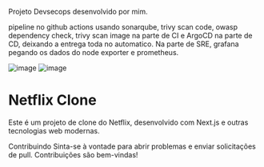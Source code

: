 Projeto Devsecops desenvolvido por mim. 

pipeline no github actions usando sonarqube, trivy scan code, owasp dependency check, trivy scan image na parte de CI e ArgoCD na parte de CD, deixando a entrega toda no automatico. 
Na parte de SRE, grafana pegando os dados do node exporter e prometheus. 

![image](https://github.com/rodrigosousadf/Netflix/assets/44593480/1c27199b-3220-40f5-a1c8-1af27662e48e)
![image](https://github.com/rodrigosousadf/Netflix/assets/44593480/db34040c-4e60-4286-96b7-94c98976d7c6)

# Netflix Clone

Este é um projeto de clone do Netflix, desenvolvido com Next.js e outras tecnologias web modernas.

Contribuindo
Sinta-se à vontade para abrir problemas e enviar solicitações de pull. Contribuições são bem-vindas!


